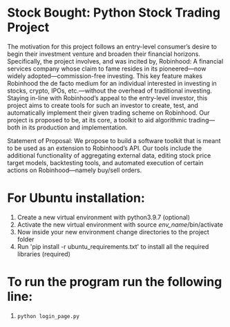 # Stock Bought: Python Stock Trading Project

The motivation for this project follows an entry-level consumer’s desire to begin their investment
venture and broaden their financial horizons. Specifically, the project involves, and was incited by,
Robinhood: A financial services company whose claim to fame resides in its pioneered—now widely
adopted—commission-free investing. This key feature makes Robinhood the de facto medium for an
individual interested in investing in stocks, crypto, IPOs, etc.—without the overhead of traditional
investing. Staying in-line with Robinhood’s appeal to the entry-level investor, this project aims to create
tools for such an investor to create, test, and automatically implement their given trading scheme on
Robinhood. Our project is proposed to be, at its core, a toolkit to aid algorithmic trading—both in its
production and implementation.

Statement of Proposal: We propose to build a software toolkit that is meant to be used as an extension to
Robinhood’s API. Our tools include the additional functionality of aggregating external data, editing stock price target models, backtesting tools, and automated execution of
certain actions on Robinhood—namely buy/sell orders.


# For Ubuntu installation:
1. Create a new virtual environment with python3.9.7 (optional)
2. Activate the new virtual environment with source *env_name*/bin/activate
3. Now inside your new environment change directories to the project folder 
4. Run 'pip install -r ubuntu_requirements.txt' to install all the required libraries (required)


# To run the program run the following line:
1. `python login_page.py`
